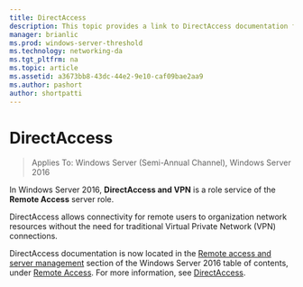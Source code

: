 ```yaml
---
title: DirectAccess
description: This topic provides a link to DirectAccess documentation for Windows Server 2016.
manager: brianlic
ms.prod: windows-server-threshold
ms.technology: networking-da
ms.tgt_pltfrm: na
ms.topic: article
ms.assetid: a3673bb8-43dc-44e2-9e10-caf09bae2aa9
ms.author: pashort
author: shortpatti
---
```


# DirectAccess

>Applies To: Windows Server (Semi-Annual Channel), Windows Server 2016

In Windows Server 2016, **DirectAccess and VPN** is a role service of the **Remote Access** server role.

DirectAccess allows connectivity for remote users to organization network resources without the need for traditional Virtual Private Network (VPN) connections. 

DirectAccess documentation is now located in the [Remote access and server management](https://docs.microsoft.com/windows-server/remote/) section of the Windows Server 2016 table of contents, under [Remote Access](https://docs.microsoft.com/windows-server/remote/remote-access/remote-access). For more information, see [DirectAccess](directaccess/DirectAccess.md).
